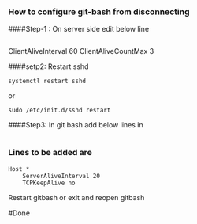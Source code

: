 ### How to configure git-bash from disconnecting 

####Step-1 : On server side edit below line 
```/etc/ssh/sshd_config 
```
ClientAliveInterval 60
ClientAliveCountMax 3

####setp2: Restart sshd
```
systemctl restart sshd
```
or 
```
sudo /etc/init.d/sshd restart
```

####Step3: In git bash add below lines in 
``` ~/.ssh/config
```
### Lines to be added are 
```
Host *
    ServerAliveInterval 20
    TCPKeepAlive no
```
Restart gitbash or exit and reopen gitbash 

#Done
